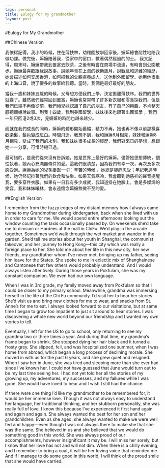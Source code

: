 ```yaml
--- 
tags: personal
title: Eulogy for my grandmother
layout: post
---
```


#Eulogy for My Grandmother

##Chinese Version

我依稀記得，我小的時候，住在薄扶林，幼稚園放學回家後，嫲嫲總會耐性地陪我做功課。做完後，嫲嫲陪著我，從家中的窗口，數著偶然經過的的士。 我又記得，周末時，嫲嫲帶我到置富去飲茶，之後有時會在商場中流連，有時會到公園散步。嫲嫲最喜歡跟我說故事，說她年青在上海的歡樂歲月，說戰亂和逃難的經歷，她會描述如何安居香港，如何把我的父親撫養成人，送他到外國留學。她用他很重的上海口音，說了很多的故事給我聽。當時，我倆是最好最好的朋友。

當我十歲和妹妹五歲的時候，父母想方便我們上學，決定搬離薄扶林。我們的世界就變了。雖然我們經常回到置富，嫲嫲也常常帶了許多新衣服和零食探我們，但是我們已經不再像從前，我們倆兄妹認識了自己的朋友，有了自己的興趣，不肯整天靜聽嫲嫲說故事。到我十四歲，我到美國留學，妹妹後來也跟著出國留學 ，我們一年只回港2或3次，見嫲嫲的時間也越來越少。

而就在我們成長的同時，嫲嫲的體形開始萎縮，精力不再，她也再不像以前那樣喜歡染髮，髮色變成班白。時間飛逝。我想不到，我和嫲嫲6月相見，妹妹和嫲嫲8月相見，變成了我們的永別。我和妹妹很多成長的經歷，我們對來日的夢想，想跟她一一分享，可惜時機已過。

最可惜的，是我們從來沒有告訴她，她是世界上最好的嫲嫲。儘管她思想傳統，個性執著，她內心充滿無條件的愛。這我們很清楚，因為我們有幸一次，再次及多次感受過。嫲嫲為她的兒孫奉獻一切：辛苦的時候 ，她總是靜靜忍受；年紀老邁時候，她仍然記掛著我們的飲食和快樂。如果天氣寒冷，我會聽到她慈祥的聲音提醒我，要多穿件衣服。如果有一日我有多少成就，我知道掛在她臉上，會是多燦爛的笑容。我和妹妹曦林，會永遠懷念嫲嫲無微不至的愛。 

##English Version

I remember from the fuzzy edges of my distant memory how I always came home to my Grandmother during kindergarten, back when she lived with us in order to care for me. We would spend entire afternoons looking out the window counting the taxis occasionally passed by. On weekends she’d take me to dimsum or Hardees at the mall in ChiFu. We’d play in the arcade together. Sometimes we’d walk through the wet market and wander in the garden. She’d tell me stories about her youth in Shanghai, the communist takeover, and her journey to Hong Kong—this city which was really a foreign place to her. She told me about her life in this new city, her new friends, my grandfather whom I’ve never met, bringing up my father, seeing him leave for the States. She spoke to me in eclectic mix of Shanghainese and Cantonese that few others would probably understand. And I would always listen attentively. During those years in Pokfulam, she was my constant companion. We even had our own language. 

When I was in 3rd grade, my family moved away from Pokfulam so that I could be closer to my primary school. Meanwhile, grandma was immersing herself in the life of the Chi Fu community. I’d visit her to hear her stories. She’d visit us and bring new clothes for me to wear, and snacks from St. Anne’s for me to eat. I always looked forward to our visitations, but at same time I began to grow too impatient to just sit around to hear stories. I was discovering a whole new world beyond our friendship and I wanted my own stories to tell.

Eventually, I left for the US to go to school, only returning to see my grandma two or three times a year. And during that time, my grandma’s frame began to shrink. She stopped dying her hair black and it turned a frosty grey. She slipped, fell, and was hospitalized one summer, when I was home from abroad, which began a long process of declining morale. She moved in with us for the past 6 years, and she grew quiet and resigned. When I saw her in June, she was tired and sleeping more than she ever had since I’ve known her. I could not have guessed that June would turn out to be my last time seeing her. I had not yet told her all the stories of my growing up, my adventures, my successes, and my failures while I was gone. She would have loved to hear and I wish I still had the chance. 

If there were one thing I’d like my grandmother to be remembered for, it would be her immense love. Though it was not always easy to understand her language, her traditional thinking, and her stubborn personality, she was really full of love. I know this because I’ve experienced it first hand again and again and again. She always wanted the best for her son and her grandchildren. Even as she aged, she always wanted to make we were well fed and happy—even though I was not always there to make she that she was the same. She believed in us and she believed that we would do something good in this world. She was always proud of our accomplishments, however insignificant it may be. I will miss her sorely, but I know that her love has not and will not dim. When there is a chilly evening, and I remember to bring a coat, it will be her loving voice that reminded me. And if I manage to do some good in this world, I will think of the proud smile that she would have carried.
